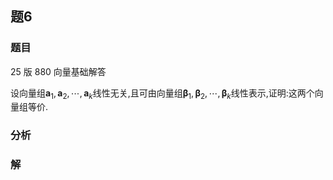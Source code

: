 ## 题6
### 题目
25 版 880 向量基础解答

设向量组${\mathbf{a}}_{1},{\mathbf{a}}_{2},\cdots ,{\mathbf{a}}_{k}$线性无关,且可由向量组${\mathbf{\beta }}_{1},{\mathbf{\beta }}_{2},\cdots ,{\mathbf{\beta }}_{k}$线性表示,证明:这两个向量组等价.
### 分析

### 解